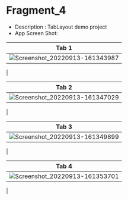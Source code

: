 # Fragment_4
* Description : TabLayout demo project
* App Screen Shot:

| Tab 1     |
| ----------- | 
| ![Screenshot_20220913-161343987](https://user-images.githubusercontent.com/37395516/189850427-761ac150-9de3-496d-a1b7-e3ac2d0e173c.jpg)
|

| Tab 2 |
| ----------- |
| ![Screenshot_20220913-161347029](https://user-images.githubusercontent.com/37395516/189850448-318a6ed4-3de2-427e-8e48-50a82062d649.jpg)
|

| Tab 3 | 
| ----------- |
| ![Screenshot_20220913-161349899](https://user-images.githubusercontent.com/37395516/189850459-b66c54d4-2dca-4109-8f6a-688ff0bfe694.jpg)
|

| Tab 4 |
| ----------- |
| ![Screenshot_20220913-161353701](https://user-images.githubusercontent.com/37395516/189850476-806a0137-6e3b-4a72-86d3-ee83238f9e01.jpg)
|

